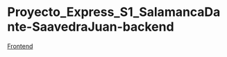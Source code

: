 # Proyecto_Express_S1_SalamancaDante-SaavedraJuan-backend

[Frontend](https://github.com/Dante-Sal/Proyecto_Express_S1_SalamancaDante-SaavedraJuan-frontend)